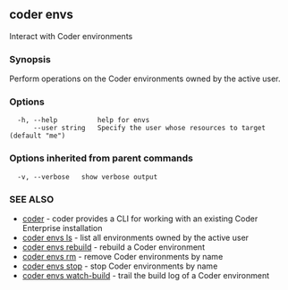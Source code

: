 ## coder envs

Interact with Coder environments

### Synopsis

Perform operations on the Coder environments owned by the active user.

### Options

```
  -h, --help          help for envs
      --user string   Specify the user whose resources to target (default "me")
```

### Options inherited from parent commands

```
  -v, --verbose   show verbose output
```

### SEE ALSO

* [coder](coder.md)	 - coder provides a CLI for working with an existing Coder Enterprise installation
* [coder envs ls](coder_envs_ls.md)	 - list all environments owned by the active user
* [coder envs rebuild](coder_envs_rebuild.md)	 - rebuild a Coder environment
* [coder envs rm](coder_envs_rm.md)	 - remove Coder environments by name
* [coder envs stop](coder_envs_stop.md)	 - stop Coder environments by name
* [coder envs watch-build](coder_envs_watch-build.md)	 - trail the build log of a Coder environment

